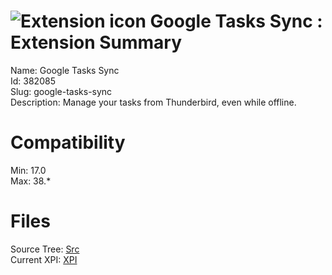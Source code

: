 # ![Extension icon](https://addons.thunderbird.net/user-media/addon_icons/382/382085-64.png?modified=1457418017) Google Tasks Sync : Extension Summary

Name: Google Tasks Sync  
Id: 382085  
Slug: google-tasks-sync  
Description: Manage your tasks from Thunderbird, even while offline.
  

# Compatibility
Min: 17.0  
Max: 38.*  

# Files

Source Tree: [Src](C:/Dev/Thunderbird/ThunderKdB/xall/xOther/382085-google-tasks-sync/src)  
Current XPI: [XPI](C:/Dev/Thunderbird/ThunderKdB/xall/xOther/382085-google-tasks-sync/xpi)  



